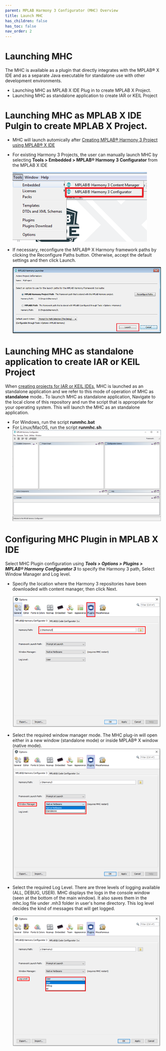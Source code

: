 ```yaml
---
parent: MPLAB Harmony 3 Configurator (MHC) Overview
title: Launch MHC
has_children: false
has_toc: false
nav_order: 2
---
```

# Launching MHC
The MHC is available as a plugin that directly integrates with the MPLAB® X IDE and as a separate Java executable for standalone use with other development environments.
- Launching MHC as MPLAB X IDE Plug in to create MPLAB X Project.
- Launching MHC as standalone application to create IAR or KEIL Project

# Launching MHC as MPLAB X IDE Pulgin to create MPLAB X Project.
- MHC will launch automically after [Creating MPLAB® Harmony 3 Project using MPLAB® X IDE](./readme_creating_mplabx_project.md)
	
- For existing Harmony 3 Projects, the user can manually launch MHC by selecting **Tools > Embedded > MPLAB® Harmony 3 Configurator** from the MPLAB X IDE  
	
	![launch_mhc_step1](images/launch_mhc_step1.png)

- If necessary, reconfigure the MPLAB® X Harmony framework paths by clicking the Reconfigure Paths button. Otherwise, accept the default settings and then click Launch.
	
	![launch_mhc_step2](images/launch_mhc_step2.png)

# Launching MHC as standalone  application to create IAR or KEIL Project
When [creating projects for IAR or KEIL IDEs](./readme_creating_iar_keil_project.md), MHC is launched as an standalone application and we refer to this mode of operation of MHC as **standalone** mode.. 
To launch MHC as standalone application, Navigate to the local clone of this repository and run the script that is appropriate for your operating system. 
This will launch the MHC as an standalone application.  
- For Windows, run the script **runmhc.bat**
- For Linux/MacOS, run the script **runmhc.sh**
	![mhc_standalone.png](images/mhc_standalone.png)


# Configuring MHC Plugin in MPLAB X IDE
Select MHC Plugin configuration using ***Tools > Options > Plugins > MPLAB® Harmony Configurator 3*** to specify the Harmony 3 path, Select Window Manager and Log level.

- Specify the location where the Harmony 3 repositories have been downloaded with content manager, then click Next.
	
	![Harmony Path](images/configure_h3_repo_path.png)


- Select the required window manager  mode.	The MHC plug-in will open either in a new window (standalone mode) or inside MPLAB® X window (native mode). 
	![window manager](images/mhc_window_mode.png)

- Select the required Log Level. There are three levels of logging available (ALL, DEBUG, USER).
	MHC displays the logs in the console window (seen at the bottom of the main window). 
	It also saves them in the mhc.log file under .mh3 folder in user's home directory. 
	This log level decides the kind of messages that will get logged.  
 
	![Log Level](images/mhc_log_level.png)


